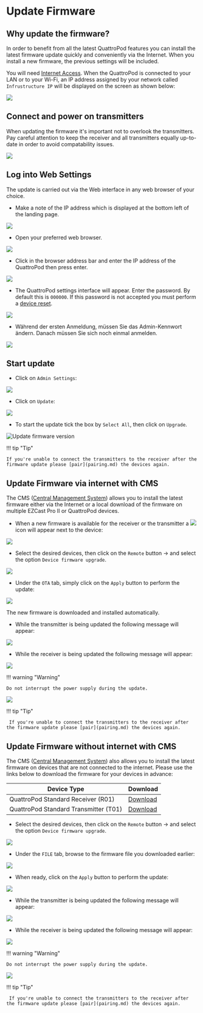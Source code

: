 # Update Firmware 

## Why update the firmware? 

In order to benefit from all the latest QuattroPod features you can install the latest firmware update quickly and conveniently via the Internet. When you install a new firmware, the previous settings will be included.

You will need [Internet Access](internet.md). When the QuattroPod is connected to your LAN or to your Wi-Fi, an IP address assigned by your network called `Infrustructure IP` will be displayed on the screen as shown below:

![](/assets/img/QuattroPod_IP.png)

## Connect and power on transmitters

When updating the firmware it's important not to overlook the transmitters. Pay careful attention to keep the receiver and all transmitters equally up-to-date in order to avoid compatability issues.

![](/assets/img/QuattroPod_RX_TXs_PoweredON.jpg)

## Log into Web Settings

The update is carried out via the Web interface in any web browser of your choice.

* Make a note of the IP address which is displayed at the bottom left of the landing page.

![](/assets/img/QuattroPod_IP.png)

* Open your preferred web browser.

![](/assets/img/Google_Chrome.png)

* Click in the browser address bar and enter the IP address of the QuattroPod then press enter.

![](/assets/img/IP-Address.png)

* The QuattroPod settings interface will appear. Enter the password. By default this is `000000`. If this password is not accepted you must perform a [device reset](reset.md).

![](/assets/img/QuattroPod-Login.png)

* Während der ersten Anmeldung, müssen Sie das Admin-Kennwort ändern. Danach müssen Sie sich noch einmal anmelden.

![](/assets/img/new_password.png)


## Start update

* Click on `Admin Settings`:

![](/assets/img/quattropod.select.admin.png)

* Click on `Update`:

![](/assets/img/Admineinstellungen_Update.png)

* To start the update tick the box by `Select All`, then click on `Upgrade`.

![Update firmware version](/assets/img/Update.png)

!!! tip "Tip"
    
	If you're unable to connect the transmitters to the receiver after the firmware update please [pair](pairing.md) the devices again.


## Update Firmware via internet with CMS

The CMS ([Central Management System](cms.md)) allows you to install the latest firmware either via the Internet or a local download of the firmware on multiple EZCast Pro II or QuattroPod devices.

* When a new firmware is available for the receiver or the transmitter a  ![](/assets/img/CMS-firmware.available.png) icon will appear next to the device:

![](/assets/img/CMS-firmware.OTA.select.devices.png)

* Select the desired devices, then click on the `Remote` button -> and select the option `Device firmware upgrade`.

![](/assets/img/CMS-firmware.install.latest.firmware.png)

* Under the `OTA` tab, simply click on the `Apply` button to perform the update:

![](/assets/img/CMS-firmware.upgrade.OTA.png)

The new firmware is downloaded and installed automatically. 

* While the transmitter is being updated the following message will appear:

![](/assets/img/Update.U01c.png)

* While the receiver is being updated the following message will appear:

![](/assets/img/Update.R01.png)

!!! warning "Warning"
    
	Do not interrupt the power supply during the update.


![](/assets/img/ProIIStick_Firmware_installing.png)

!!! tip "Tip"

     If you're unable to connect the transmitters to the receiver after the firmware update please [pair](pairing.md) the devices again.
	 
	 
## Update Firmware without internet with CMS

The CMS ([Central Management System](cms.md)) also allows you to install the latest firmware on devices that are not connected to the internet. Please use the links below to download the firmware for your devices in advance:

Device Type               | Download      |
------------------------- | ------------------------- | 
QuattroPod Standard Receiver (R01) | [Download](firmware-reinstall.md#R01_install_other_fw)
QuattroPod Standard Transmitter (T01) | [Download](firmware-reinstall.md#T01_install_other_fw)

* Select the desired devices, then click on the `Remote` button -> and select the option `Device firmware upgrade`.

![](/assets/img/CMS-firmware.install.latest.firmware.png)

* Under the `FILE` tab, browse to the firmware file you downloaded earlier:

![](/assets/img/CMS-firmware.upgrade.FILE.png)

* When ready, click on the `Apply` button to perform the update:

![](/assets/img/CMS-firmware.upgrade.FILE.apply.png)

* While the transmitter is being updated the following message will appear:

![](/assets/img/Update.U01c.png)

* While the receiver is being updated the following message will appear:

![](/assets/img/Update.R01.png)

!!! warning "Warning"
    
	Do not interrupt the power supply during the update.


![](/assets/img/ProIIStick_Firmware_installing.png)

!!! tip "Tip"

     If you're unable to connect the transmitters to the receiver after the firmware update please [pair](pairing.md) the devices again.




